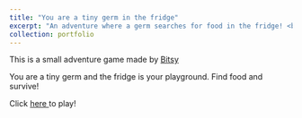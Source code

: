 ```yaml
---
title: "You are a tiny germ in the fridge"
excerpt: "An adventure where a germ searches for food in the fridge! <br/><img src='germ.png'>"
collection: portfolio
---
```


This is a small adventure game made by <a href="https://bitsy.org" target="_blank">Bitsy</a>

You are a tiny germ and the fridge is your playground. Find food and survive!

Click <a href = "/assets/germ.html" target = "blanck"> here </a> to play!